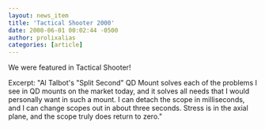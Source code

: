 ```yaml
---
layout: news_item
title: 'Tactical Shooter 2000'
date: 2000-06-01 00:02:44 -0500
author: prolixalias
categories: [article]
---
```


We were featured in Tactical Shooter!

Excerpt:
"Al Talbot's "Split Second" QD Mount solves each of the problems I see in QD mounts on the market today, and it solves all needs that I would personally want in such a mount. I can detach the scope in milliseconds, and I can change scopes out in about three seconds. Stress is in the axial plane, and the scope truly does return to zero."
